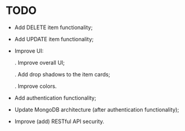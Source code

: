 # TODO

- Add DELETE item functionality;

- Add UPDATE item functionality;

- Improve UI:

  . Improve overall UI;
  
  . Add drop shadows to the item cards;

  . Improve colors.

- Add authentication functionality;

- Update MongoDB architecture (after authentication functionality);

- Improve (add) RESTful API security.
